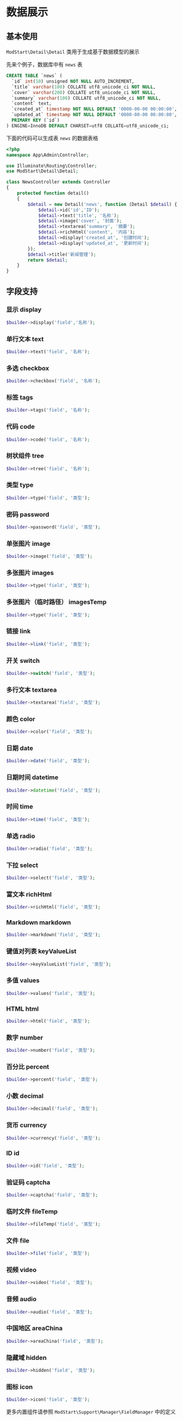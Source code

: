 # 数据展示


## 基本使用

`ModStart\Detail\Detail` 类用于生成基于数据模型的展示

先来个例子，数据库中有 `news` 表

```sql
CREATE TABLE `news` (
  `id` int(10) unsigned NOT NULL AUTO_INCREMENT,
  `title` varchar(100) COLLATE utf8_unicode_ci NOT NULL,
  `cover` varchar(200) COLLATE utf8_unicode_ci NOT NULL,
  `summary` varchar(100) COLLATE utf8_unicode_ci NOT NULL,
  `content` text,
  `created_at` timestamp NOT NULL DEFAULT '0000-00-00 00:00:00',
  `updated_at` timestamp NOT NULL DEFAULT '0000-00-00 00:00:00',
  PRIMARY KEY (`id`)
) ENGINE=InnoDB DEFAULT CHARSET=utf8 COLLATE=utf8_unicode_ci;
```

下面的代码可以生成表 `news` 的数据表格

```php
<?php
namespace App\Admin\Controller;

use Illuminate\Routing\Controller;
use ModStart\Detail\Detail;

class NewsController extends Controller
{
    protected function detail()
    {
        $detail = new Detail('news', function (Detail $detail) {
            $detail->id('id','ID');
            $detail->text('title', '名称');
            $detail->image('cover', '封面');
            $detail->textarea('summary', '摘要');
            $detail->richHtml('content', '内容');
            $detail->display('created_at', '创建时间');
            $detail->display('updated_at', '更新时间');
        });
        $detail->title('新闻管理');
        return $detail;
    }
}
```

## 字段支持

### 显示 display

```php
$builder->display('field','名称');
```

### 单行文本 text

```php
$builder->text('field', '名称');
```

### 多选 checkbox

```php
$builder->checkbox('field', '名称');
```

### 标签 tags

```php
$builder->tags('field', '名称');
```

### 代码 code

```php
$builder->code('field', '名称');
```

### 树状组件 tree

```php
$builder->tree('field', '名称');
```

### 类型 type

```php
$builder->type('field', '类型');
```

### 密码 password

```php
$builder->password('field', '类型');
```

### 单张图片 image

```php
$builder->image('field', '类型');
```

### 多张图片 images

```php
$builder->type('field', '类型');
```

### 多张图片（临时路径） imagesTemp

```php
$builder->type('field', '类型');
```

### 链接 link

```php
$builder->link('field', '类型');
```

### 开关 switch

```php
$builder->switch('field', '类型');
```

### 多行文本 textarea

```php
$builder->textarea('field', '类型');
```

### 颜色 color

```php
$builder->color('field', '类型');
```

### 日期 date

```php
$builder->date('field', '类型');
```

### 日期时间 datetime

```php
$builder->datetime('field', '类型');
```

### 时间 time

```php
$builder->time('field', '类型');
```

### 单选 radio

```php
$builder->radio('field', '类型');
```

### 下拉 select

```php
$builder->select('field', '类型');
```

### 富文本 richHtml

```php
$builder->richHtml('field', '类型');
```

### Markdown markdown

```php
$builder->markdown('field', '类型');
```

### 键值对列表 keyValueList

```php
$builder->keyValueList('field', '类型');
```

### 多值 values

```php
$builder->values('field', '类型');
```

### HTML html

```php
$builder->html('field', '类型');
```

### 数字 number

```php
$builder->number('field', '类型');
```

### 百分比 percent

```php
$builder->percent('field', '类型');
```

### 小数 decimal

```php
$builder->decimal('field', '类型');
```

### 货币 currency

```php
$builder->currency('field', '类型');
```

### ID id

```php
$builder->id('field', '类型');
```

### 验证码 captcha

```php
$builder->captcha('field', '类型');
```

### 临时文件 fileTemp

```php
$builder->fileTemp('field', '类型');
```

### 文件 file

```php
$builder->file('field', '类型');
```

### 视频 video

```php
$builder->video('field', '类型');
```

### 音频 audio

```php
$builder->audio('field', '类型');
```

### 中国地区 areaChina

```php
$builder->areaChina('field', '类型');
```

### 隐藏域 hidden

```php
$builder->hidden('field', '类型');
```

### 图标 icon

```php
$builder->icon('field', '类型');
```


更多内置组件请参照 `ModStart\Support\Manager\FieldManager` 中的定义
